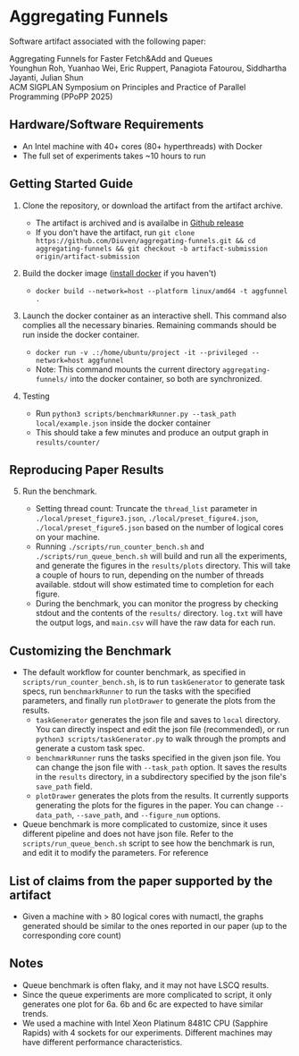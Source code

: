 # Aggregating Funnels

Software artifact associated with the following paper:

Aggregating Funnels for Faster Fetch&Add and Queues\
Younghun Roh, Yuanhao Wei, Eric Ruppert, Panagiota Fatourou, Siddhartha Jayanti, Julian Shun \
ACM SIGPLAN Symposium on Principles and Practice of Parallel Programming (PPoPP 2025)

## Hardware/Software Requirements

- An Intel machine with 40+ cores (80+ hyperthreads) with Docker
- The full set of experiments takes ~10 hours to run

## Getting Started Guide

1. Clone the repository, or download the artifact from the artifact archive.

   - The artifact is archived and is availalbe in [Github release](https://github.com/Diuven/aggregating-funnels/releases/tag/artifact-archive)
   - If you don't have the artifact, run `git clone https://github.com/Diuven/aggregating-funnels.git && cd aggregating-funnels && git checkout -b artifact-submission origin/artifact-submission`

2. Build the docker image ([install docker](https://docs.docker.com/engine/install/) if you haven't)

   - `docker build --network=host --platform linux/amd64 -t aggfunnel .`

3. Launch the docker container as an interactive shell. This command also complies all the necessary binaries. Remaining commands should be run inside the docker container.

   - `docker run -v .:/home/ubuntu/project -it --privileged --network=host aggfunnel`
   - Note: This command mounts the current directory `aggregating-funnels/` into the docker container, so both are synchronized.

4. Testing
   - Run `python3 scripts/benchmarkRunner.py --task_path local/example.json` inside the docker container
   - This should take a few minutes and produce an output graph in `results/counter/`

## Reproducing Paper Results

5. Run the benchmark.

   - Setting thread count: Truncate the `thread_list` parameter in `./local/preset_figure3.json`, `./local/preset_figure4.json`, `./local/preset_figure5.json` based on the number of logical cores on your machine.
   - Running `./scripts/run_counter_bench.sh` and `./scripts/run_queue_bench.sh` will build and run all the experiments, and generate the figures in the `results/plots` directory. This will take a couple of hours to run, depending on the number of threads available. stdout will show estimated time to completion for each figure.
   - During the benchmark, you can monitor the progress by checking stdout and the contents of the `results/` directory. `log.txt` will have the output logs, and `main.csv` will have the raw data for each run.

## Customizing the Benchmark

- The default workflow for counter benchmark, as specified in `scripts/run_counter_bench.sh`, is to run `taskGenerator` to generate task specs, run `benchmarkRunner` to run the tasks with the specified parameters, and finally run `plotDrawer` to generate the plots from the results.
  - `taskGenerator` generates the json file and saves to `local` directory. You can directly inspect and edit the json file (recommended), or run `python3 scripts/taskGenerator.py` to walk through the prompts and generate a custom task spec.
  - `benchmarkRunner` runs the tasks specified in the given json file. You can change the json file with `--task_path` option. It saves the results in the `results` directory, in a subdirectory specified by the json file's `save_path` field.
  - `plotDrawer` generates the plots from the results. It currently supports generating the plots for the figures in the paper. You can change `--data_path`, `--save_path`, and `--figure_num` options.
- Queue benchmark is more complicated to customize, since it uses different pipeline and does not have json file. Refer to the `scripts/run_queue_bench.sh` script to see how the benchmark is run, and edit it to modify the parameters. For reference

## List of claims from the paper supported by the artifact

- Given a machine with > 80 logical cores with numactl, the graphs generated should be similar to the ones reported in our paper (up to the corresponding core count)

## Notes

- Queue benchmark is often flaky, and it may not have LSCQ results.
- Since the queue experiments are more complicated to script, it only generates one plot for 6a. 6b and 6c are expected to have similar trends.
- We used a machine with Intel Xeon Platinum 8481C CPU (Sapphire Rapids) with 4 sockets for our experiments. Different machines may have different performance characteristics.

